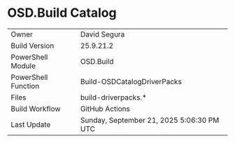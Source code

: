 ﻿# OSD.Build Catalog

| | |
|-|-|
| Owner | David Segura |
| Build Version | 25.9.21.2 |
| PowerShell Module | OSD.Build |
| PowerShell Function | Build-OSDCatalogDriverPacks |
| Files | build-driverpacks.* |
| Build Workflow | GitHub Actions |
| Last Update | Sunday, September 21, 2025 5:06:30 PM UTC |
